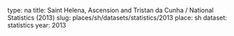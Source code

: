 type: na
title: Saint Helena, Ascension and Tristan da Cunha / National Statistics (2013)
slug: places/sh/datasets/statistics/2013
place: sh
dataset: statistics
year: 2013
